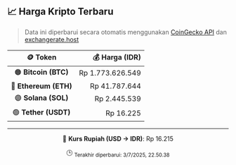 

<!-- HARGA_KRIPTO -->
## 📈 Harga Kripto Terbaru

> Data ini diperbarui secara otomatis menggunakan [CoinGecko API](https://www.coingecko.com/) dan [exchangerate.host](https://exchangerate.host/)

<div align="center">

| 🪙 Token | 💰 Harga (IDR) |
|:------:|---------------:|
| 🟠 **Bitcoin (BTC)**   | Rp 1.773.626.549 |
| 🔵 **Ethereum (ETH)**  | Rp 41.787.644 |
| 🟣 **Solana (SOL)**    | Rp 2.445.539 |
| 🟢 **Tether (USDT)**   | Rp 16.225 |

---

💱 **Kurs Rupiah (USD → IDR)**: Rp 16.215

🕒 <sub>Terakhir diperbarui: 3/7/2025, 22.50.38</sub>

</div>
<!-- /HARGA_KRIPTO -->